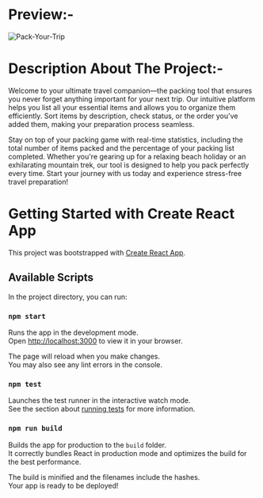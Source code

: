 # Preview:-
![Pack-Your-Trip](https://github.com/sarvesh-chp/pack-your-trip/assets/61512589/93db7696-f62d-496d-9032-6fd46ea26975)

# Description About The Project:-
Welcome to your ultimate travel companion—the packing tool that ensures you never forget anything important for your next trip. Our intuitive platform helps you list all your essential items and allows you to organize them efficiently. Sort items by description, check status, or the order you've added them, making your preparation process seamless.

Stay on top of your packing game with real-time statistics, including the total number of items packed and the percentage of your packing list completed. Whether you're gearing up for a relaxing beach holiday or an exhilarating mountain trek, our tool is designed to help you pack perfectly every time. Start your journey with us today and experience stress-free travel preparation!





# Getting Started with Create React App

This project was bootstrapped with [Create React App](https://github.com/facebook/create-react-app).

## Available Scripts

In the project directory, you can run:

### `npm start`

Runs the app in the development mode.\
Open [http://localhost:3000](http://localhost:3000) to view it in your browser.

The page will reload when you make changes.\
You may also see any lint errors in the console.

### `npm test`

Launches the test runner in the interactive watch mode.\
See the section about [running tests](https://facebook.github.io/create-react-app/docs/running-tests) for more information.

### `npm run build`

Builds the app for production to the `build` folder.\
It correctly bundles React in production mode and optimizes the build for the best performance.

The build is minified and the filenames include the hashes.\
Your app is ready to be deployed!


